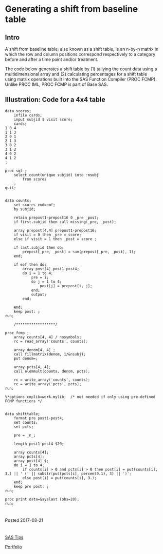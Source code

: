 # Generating a shift from baseline table 

## Intro
A shift from baseline table, also known as a shift table, is an n-by-n matrix in which the row and column positions correspond respectively to a category before and after a time point and/or treatment. 

The code below generates a shift table by (1) tallying the count data using a multidimensional array and (2) calculating percentages for a shift table using matrix operations built into the SAS Function Compiler (PROC FCMP). Unlike PROC IML, PROC FCMP is part of Base SAS.


## Illustration: Code for a 4x4 table

```
data scores;
	infile cards;
	input subjid $ visit score;
	cards;
1 0 4
1 1 3
2 0 1
2 1 3
3 0 2
3 1 2
4 0 2
4 1 2
;

proc sql ;
	select count(unique subjid) into :nsubj
		from scores
	;
quit;


data counts;
	set scores end=eof;
	by subjid;
	
	retain prepost1-prepost16 0 _pre _post;
	if first.subjid then call missing(_pre, _post);
	
	array prepost[4,4] prepost1-prepost16;
	if visit = 0 then _pre = score;
	else if visit = 1 then _post = score ;
	
	if last.subjid then do;
		prepost[_pre, _post] = sum(prepost[_pre, _post], 1);
	end;
	
	if eof then do;
		array post[4] post1-post4;
		do i = 1 to 4;
			pre = i;
			do j = 1 to 4;
				post[j] = prepost[i, j];						
			end;
			output;
		end;		

	end;
	keep post: ;
run;

	/******************/
	
proc fcmp ; 
	array counts[4, 4] / nosymbols;
	rc = read_array('counts', counts);
	
	array denom[4, 4] ;
	call fillmatrix(denom, 1/&nsubj);
	put denom=; 
	
	array pcts[4, 4];
	call elemmult(counts, denom, pcts);
		
	rc = write_array('counts', counts);
	rc = write_array('pcts', pcts);
run;

%*options cmplib=work.mylib;  /* not needed if only using pre-defined FCMP functions */


data shifttable;
	format pre post1-post4;
	set counts;
	set pcts;
	
	pre = _n_;
	
	length post1-post4 $20;
	
	array counts[4];
	array pcts[4];
	array post[4] $;
	do i = 1 to 4;
		if counts[i] > 0 and pcts[i] > 0 then post[i] = put(counts[i], 3.) || ' (' || substr(put(pcts[i], percent9.1), 3) || ')';
		else post[i] = put(counts[i], 3.);
	end;
	keep pre post: ;
run;

proc print data=&syslast (obs=20); 
run;

```

#

Posted 2017-08-21

#

[SAS Tips](/sas-tips)

[Portfolio](/)

